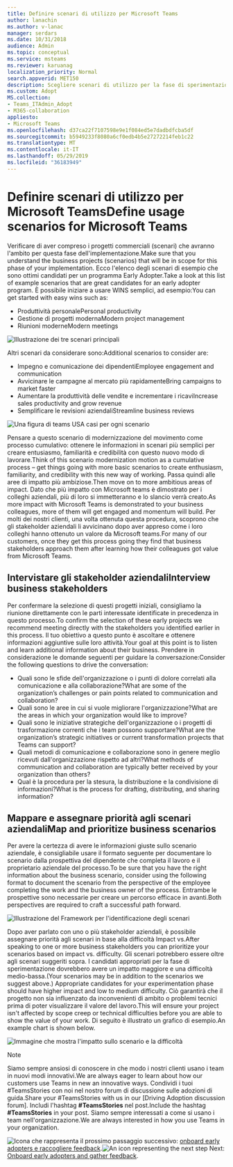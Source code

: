 ```yaml
---
title: Definire scenari di utilizzo per Microsoft Teams
author: lanachin
ms.author: v-lanac
manager: serdars
ms.date: 10/31/2018
audience: Admin
ms.topic: conceptual
ms.service: msteams
ms.reviewer: karuanag
localization_priority: Normal
search.appverid: MET150
description: Scegliere scenari di utilizzo per la fase di sperimentazione dell'adozione di team.
ms.custom: Adopt
MS.collection:
- Teams_ITAdmin_Adopt
- M365-collaboration
appliesto:
- Microsoft Teams
ms.openlocfilehash: d37ca22f7107598e9e1f084ed5e7dadbdfcba5df
ms.sourcegitcommit: b5949233f8080a6cf0edb4b5e27272214feb1c22
ms.translationtype: MT
ms.contentlocale: it-IT
ms.lasthandoff: 05/29/2019
ms.locfileid: "36183949"
---
```

# <a name="define-usage-scenarios-for-microsoft-teams"></a><span data-ttu-id="44270-103">Definire scenari di utilizzo per Microsoft Teams</span><span class="sxs-lookup"><span data-stu-id="44270-103">Define usage scenarios for Microsoft Teams</span></span>

<span data-ttu-id="44270-104">Verificare di aver compreso i progetti commerciali (scenari) che avranno l'ambito per questa fase dell'implementazione.</span><span class="sxs-lookup"><span data-stu-id="44270-104">Make sure that you understand the business projects (scenarios) that will be in scope for this phase of your implementation.</span></span> <span data-ttu-id="44270-105">Ecco l'elenco degli scenari di esempio che sono ottimi candidati per un programma Early Adopter.</span><span class="sxs-lookup"><span data-stu-id="44270-105">Take a look at this list of example scenarios that are great candidates for an early adopter program.</span></span> <span data-ttu-id="44270-106">È possibile iniziare a usare WINS semplici, ad esempio:</span><span class="sxs-lookup"><span data-stu-id="44270-106">You can get started with easy wins such as:</span></span>

- <span data-ttu-id="44270-107">Produttività personale</span><span class="sxs-lookup"><span data-stu-id="44270-107">Personal productivity</span></span>
- <span data-ttu-id="44270-108">Gestione di progetti moderna</span><span class="sxs-lookup"><span data-stu-id="44270-108">Modern project management</span></span>
- <span data-ttu-id="44270-109">Riunioni moderne</span><span class="sxs-lookup"><span data-stu-id="44270-109">Modern meetings</span></span>

![Illustrazione dei tre scenari principali](media/teams-adoption-modernizing-core-scenarios.png)

<span data-ttu-id="44270-111">Altri scenari da considerare sono:</span><span class="sxs-lookup"><span data-stu-id="44270-111">Additional scenarios to consider are:</span></span>

- <span data-ttu-id="44270-112">Impegno e comunicazione dei dipendenti</span><span class="sxs-lookup"><span data-stu-id="44270-112">Employee engagement and communication</span></span>
- <span data-ttu-id="44270-113">Avvicinare le campagne al mercato più rapidamente</span><span class="sxs-lookup"><span data-stu-id="44270-113">Bring campaigns to market faster</span></span>
- <span data-ttu-id="44270-114">Aumentare la produttività delle vendite e incrementare i ricavi</span><span class="sxs-lookup"><span data-stu-id="44270-114">Increase sales productivity and grow revenue</span></span>
- <span data-ttu-id="44270-115">Semplificare le revisioni aziendali</span><span class="sxs-lookup"><span data-stu-id="44270-115">Streamline business reviews</span></span>

![Una figura di teams USA casi per ogni scenario](media/teams-adoption-use-cases.png)

<span data-ttu-id="44270-117">Pensare a questo scenario di modernizzazione del movimento come processo cumulativo: ottenere le informazioni in scenari più semplici per creare entusiasmo, familiarità e credibilità con questo nuovo modo di lavorare.</span><span class="sxs-lookup"><span data-stu-id="44270-117">Think of this scenario modernization motion as a cumulative process – get things going with more basic scenarios to create enthusiasm, familiarity, and credibility with this new way of working.</span></span> <span data-ttu-id="44270-118">Passa quindi alle aree di impatto più ambiziose.</span><span class="sxs-lookup"><span data-stu-id="44270-118">Then move on to more ambitious areas of impact.</span></span> <span data-ttu-id="44270-119">Dato che più impatto con Microsoft teams è dimostrato per i colleghi aziendali, più di loro si immetteranno e lo slancio verrà creato.</span><span class="sxs-lookup"><span data-stu-id="44270-119">As more impact with Microsoft Teams is demonstrated to your business colleagues, more of them will get engaged and momentum will build.</span></span> <span data-ttu-id="44270-120">Per molti dei nostri clienti, una volta ottenuta questa procedura, scoprono che gli stakeholder aziendali li avvicinano dopo aver appreso come i loro colleghi hanno ottenuto un valore da Microsoft teams.</span><span class="sxs-lookup"><span data-stu-id="44270-120">For many of our customers, once they get this process going they find that business stakeholders approach them after learning how their colleagues got value from Microsoft Teams.</span></span>

## <a name="interview-business-stakeholders"></a><span data-ttu-id="44270-121">Intervistare gli stakeholder aziendali</span><span class="sxs-lookup"><span data-stu-id="44270-121">Interview business stakeholders</span></span>

<span data-ttu-id="44270-122">Per confermare la selezione di questi progetti iniziali, consigliamo la riunione direttamente con le parti interessate identificate in precedenza in questo processo.</span><span class="sxs-lookup"><span data-stu-id="44270-122">To confirm the selection of these early projects we recommend meeting directly with the stakeholders you identified earlier in this process.</span></span> <span data-ttu-id="44270-123">Il tuo obiettivo a questo punto è ascoltare e ottenere informazioni aggiuntive sulle loro attività.</span><span class="sxs-lookup"><span data-stu-id="44270-123">Your goal at this point is to listen and learn additional information about their business.</span></span> <span data-ttu-id="44270-124">Prendere in considerazione le domande seguenti per guidare la conversazione:</span><span class="sxs-lookup"><span data-stu-id="44270-124">Consider the following questions to drive the conversation:</span></span>

- <span data-ttu-id="44270-125">Quali sono le sfide dell'organizzazione o i punti di dolore correlati alla comunicazione e alla collaborazione?</span><span class="sxs-lookup"><span data-stu-id="44270-125">What are some of the organization’s challenges or pain points related to communication and collaboration?</span></span>
- <span data-ttu-id="44270-126">Quali sono le aree in cui si vuole migliorare l'organizzazione?</span><span class="sxs-lookup"><span data-stu-id="44270-126">What are the areas in which your organization would like to improve?</span></span>
- <span data-ttu-id="44270-127">Quali sono le iniziative strategiche dell'organizzazione o i progetti di trasformazione correnti che i team possono supportare?</span><span class="sxs-lookup"><span data-stu-id="44270-127">What are the organization’s strategic initiatives or current transformation projects that Teams can support?</span></span>
- <span data-ttu-id="44270-128">Quali metodi di comunicazione e collaborazione sono in genere meglio ricevuti dall'organizzazione rispetto ad altri?</span><span class="sxs-lookup"><span data-stu-id="44270-128">What methods of communication and collaboration are typically better received by your organization than others?</span></span>
- <span data-ttu-id="44270-129">Qual è la procedura per la stesura, la distribuzione e la condivisione di informazioni?</span><span class="sxs-lookup"><span data-stu-id="44270-129">What is the process for drafting, distributing, and sharing information?</span></span>

## <a name="map-and-prioritize-business-scenarios"></a><span data-ttu-id="44270-130">Mappare e assegnare priorità agli scenari aziendali</span><span class="sxs-lookup"><span data-stu-id="44270-130">Map and prioritize business scenarios</span></span>

<span data-ttu-id="44270-131">Per avere la certezza di avere le informazioni giuste sullo scenario aziendale, è consigliabile usare il formato seguente per documentare lo scenario dalla prospettiva del dipendente che completa il lavoro e il proprietario aziendale del processo.</span><span class="sxs-lookup"><span data-stu-id="44270-131">To be sure that you have the right information about the business scenario, consider using the following format to document the scenario from the perspective of the employee completing the work and the business owner of the process.</span></span> <span data-ttu-id="44270-132">Entrambe le prospettive sono necessarie per creare un percorso efficace in avanti.</span><span class="sxs-lookup"><span data-stu-id="44270-132">Both perspectives are required to craft a successful path forward.</span></span>

![Illustrazione del Framework per l'identificazione degli scenari](media/teams-adoption-identify-scenarios.png)

<span data-ttu-id="44270-134">Dopo aver parlato con uno o più stakeholder aziendali, è possibile assegnare priorità agli scenari in base alla difficoltà Impact vs.</span><span class="sxs-lookup"><span data-stu-id="44270-134">After speaking to one or more business stakeholders you can prioritize your scenarios based on impact vs. difficulty.</span></span> <span data-ttu-id="44270-135">Gli scenari potrebbero essere oltre agli scenari suggeriti sopra. I candidati appropriati per la fase di sperimentazione dovrebbero avere un impatto maggiore e una difficoltà medio-bassa.</span><span class="sxs-lookup"><span data-stu-id="44270-135">(Your scenarios may be in addition to the scenarios we suggest above.) Appropriate candidates for your experimentation phase should have higher impact and low to medium difficulty.</span></span> <span data-ttu-id="44270-136">Ciò garantirà che il progetto non sia influenzato da inconvenienti di ambito o problemi tecnici prima di poter visualizzare il valore del lavoro.</span><span class="sxs-lookup"><span data-stu-id="44270-136">This will ensure your project isn't affected by scope creep or technical difficulties before you are able to show the value of your work.</span></span> <span data-ttu-id="44270-137">Di seguito è illustrato un grafico di esempio.</span><span class="sxs-lookup"><span data-stu-id="44270-137">An example chart is shown below.</span></span>

![Immagine che mostra l'impatto sullo scenario e la difficoltà](media/teams-adoption-impact-difficulty.png)

> [!Note]
> <span data-ttu-id="44270-139">Siamo sempre ansiosi di conoscere in che modo i nostri clienti usano i team in nuovi modi innovativi.</span><span class="sxs-lookup"><span data-stu-id="44270-139">We are always eager to learn about how our customers use Teams in new an innovative ways.</span></span> <span data-ttu-id="44270-140">Condividi i tuoi #TeamsStories con noi nel nostro forum di discussione sulle adozioni di guida.</span><span class="sxs-lookup"><span data-stu-id="44270-140">Share your #TeamsStories with us in our [Driving Adoption discussion forum].</span></span> <span data-ttu-id="44270-141">Includi l'hashtag **#TeamsStories** nel post.</span><span class="sxs-lookup"><span data-stu-id="44270-141">Include the hashtag **#TeamsStories** in your post.</span></span> <span data-ttu-id="44270-142">Siamo sempre interessati a come si usano i team nell'organizzazione.</span><span class="sxs-lookup"><span data-stu-id="44270-142">We are always interested in how you use Teams in your organization.</span></span>

<span data-ttu-id="44270-143">![Icona che rappresenta il prossimo passaggio](media/teams-adoption-next-icon.png) successivo: [onboard early adopters e raccogliere feedback](teams-adoption-onboard-early-adopters.md).</span><span class="sxs-lookup"><span data-stu-id="44270-143">![An icon representing the next step](media/teams-adoption-next-icon.png) Next: [Onboard early adopters and gather feedback](teams-adoption-onboard-early-adopters.md).</span></span>
